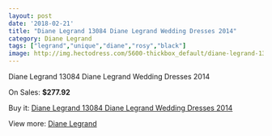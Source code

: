 ```yaml
---
layout: post
date: '2018-02-21'
title: "Diane Legrand 13084 Diane Legrand Wedding Dresses 2014"
category: Diane Legrand
tags: ["legrand","unique","diane","rosy","black"]
image: http://img.hectodress.com/5600-thickbox_default/diane-legrand-13084-diane-legrand-wedding-dresses-2014.jpg
---
```

Diane Legrand 13084 Diane Legrand Wedding Dresses 2014

On Sales: **$277.92**
<a href="https://www.hectodress.com/diane-legrand/2788-diane-legrand-13084-diane-legrand-wedding-dresses-2014.html"><amp-img layout="responsive" width="600" height="600" src="//img.hectodress.com/5600-thickbox_default/diane-legrand-13084-diane-legrand-wedding-dresses-2014.jpg" alt="Diane Legrand 13084 Diane Legrand Wedding Dresses 2014 0" /></a>
<a href="https://www.hectodress.com/diane-legrand/2788-diane-legrand-13084-diane-legrand-wedding-dresses-2014.html"><amp-img layout="responsive" width="600" height="600" src="//img.hectodress.com/5603-thickbox_default/diane-legrand-13084-diane-legrand-wedding-dresses-2014.jpg" alt="Diane Legrand 13084 Diane Legrand Wedding Dresses 2014 1" /></a>
<a href="https://www.hectodress.com/diane-legrand/2788-diane-legrand-13084-diane-legrand-wedding-dresses-2014.html"><amp-img layout="responsive" width="600" height="600" src="//img.hectodress.com/5602-thickbox_default/diane-legrand-13084-diane-legrand-wedding-dresses-2014.jpg" alt="Diane Legrand 13084 Diane Legrand Wedding Dresses 2014 2" /></a>
<a href="https://www.hectodress.com/diane-legrand/2788-diane-legrand-13084-diane-legrand-wedding-dresses-2014.html"><amp-img layout="responsive" width="600" height="600" src="//img.hectodress.com/5601-thickbox_default/diane-legrand-13084-diane-legrand-wedding-dresses-2014.jpg" alt="Diane Legrand 13084 Diane Legrand Wedding Dresses 2014 3" /></a>

Buy it: [Diane Legrand 13084 Diane Legrand Wedding Dresses 2014](https://www.hectodress.com/diane-legrand/2788-diane-legrand-13084-diane-legrand-wedding-dresses-2014.html "Diane Legrand 13084 Diane Legrand Wedding Dresses 2014")

View more: [Diane Legrand](https://www.hectodress.com/49-diane-legrand "Diane Legrand")